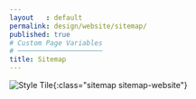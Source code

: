 ```yaml
---
layout   : default
permalink: design/website/sitemap/
published: true
# Custom Page Variables
# ─────────────────────
title: Sitemap
---
```

![Style Tile](/1718-nmd3-project-decramer-denhaeze/images/sitemaps/sitemap_website.png){:class="sitemap sitemap-website"}